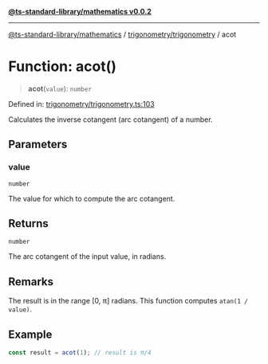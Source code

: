 [**@ts-standard-library/mathematics v0.0.2**](../../../README.md)

***

[@ts-standard-library/mathematics](../../../README.md) / [trigonometry/trigonometry](../README.md) / acot

# Function: acot()

> **acot**(`value`): `number`

Defined in: [trigonometry/trigonometry.ts:103](https://github.com/gabaudette/ts-stdlib/blob/725aff52e6f28b9942b278b955914b3ace9f325c/packages/mathematics/src/trigonometry/trigonometry.ts#L103)

Calculates the inverse cotangent (arc cotangent) of a number.

## Parameters

### value

`number`

The value for which to compute the arc cotangent.

## Returns

`number`

The arc cotangent of the input value, in radians.

## Remarks

The result is in the range [0, π] radians.
This function computes `atan(1 / value)`.

## Example

```ts
const result = acot(1); // result is π/4
```
